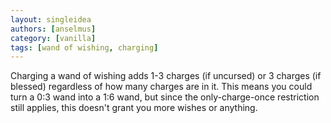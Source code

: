 ```yaml
---
layout: singleidea
authors: [anselmus]
category: [vanilla]
tags: [wand of wishing, charging]
---
```

Charging a wand of wishing adds 1-3 charges (if uncursed) or 3 charges (if
blessed) regardless of how many charges are in it. This means you could turn a
0:3 wand into a 1:6 wand, but since the only-charge-once restriction still
applies, this doesn't grant you more wishes or anything.
